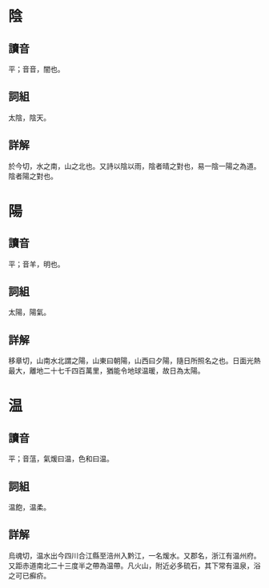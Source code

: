 # 陰

## 讀音
平；音音，闇也。

## 詞組
太陰，陰天。

## 詳解
於今切，水之南，山之北也。又詩以陰以雨，陰者晴之對也，易一陰一陽之為道。陰者陽之對也。

# 陽

## 讀音
平；音羊，明也。

## 詞組
太陽，陽氣。

## 詳解
移章切，山南水北謂之陽，山東曰朝陽，山西曰夕陽，隨日所照名之也。日面光熱最大，離地二十七千四百萬里，猶能令地球温暖，故日為太陽。

# 温

## 讀音
平；音蕰，氣煖曰温，色和曰温。

## 詞組
温飽，温柔。

## 詳解
烏魂切，温水出今四川合江縣至涪州入黔江，一名煖水。又郡名，浙江有温州府。又距赤道南北二十三度半之帶為温帶。凡火山，附近必多硫石，其下常有温泉，浴之可已癬疥。
